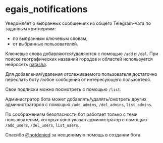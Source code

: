 # egais_notifications
Уведомляет о выбранных сообщениях из общего Telegram-чата по заданным критиериям:
* по выбранным ключевым словам,
* от выбранных пользователей.

Ключевые слова добавляются/удаляются с помощью `/add` и `/del`. При поиске географических названий городов и областей используется нейросеть [natasha](https://github.com/natasha/natasha).

Для добавления/удаления отслеживаемого пользователя достаточно переслать боту любое сообщения от интересующего пользовтеля. 

Свои подписки можно посмотреть с помощью `/list`. 

Администратор бота может добавлять/удалять/смотреть других администраторов с помощью `/add_admins`, `/del_admins`, `list_admins`.

По соображениям безопасности бот работает только с теми пользователям, которых явно указал администратор с помощью `/add_users`, `/del_users`, `list_users`.

Спасибо [@notdenied](https://github.com/notdenied) за неоценимую помощь в создании бота.
